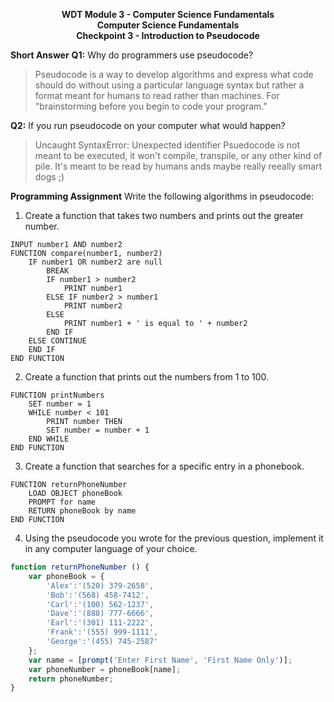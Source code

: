 <p style="text-align: center; font-weight:bold">WDT Module 3 - Computer Science Fundamentals<br>Computer Science Fundamentals<br>Checkpoint 3 - Introduction to Pseudocode</p>

**Short Answer**
**Q1:** Why do programmers use pseudocode?
> Pseudocode is a way to develop algorithms and express what code should do without using a particular language syntax but rather a format meant for humans to read rather than machines.  For "brainstorming before you begin to code your program."

**Q2:** If you run pseudocode on your computer what would happen?
> Uncaught SyntaxError: Unexpected identifier
Psuedocode is not meant to be executed, it won't compile, transpile, or any other kind of pile. It's meant to be read by humans ands maybe really reeally smart dogs ;)

**Programming Assignment**
Write the following algorithms in pseudocode:

1. Create a function that takes two numbers and prints out the greater number.
```
INPUT number1 AND number2
FUNCTION compare(number1, number2)
	IF number1 OR number2 are null
		BREAK
		IF number1 > number2
			PRINT number1
		ELSE IF number2 > number1
			PRINT number2
		ELSE
			PRINT number1 + ' is equal to ' + number2
		END IF
	ELSE CONTINUE
	END IF
END FUNCTION
```

2. Create a function that prints out the numbers from 1 to 100.
```
FUNCTION printNumbers
	SET number = 1
	WHILE number < 101
		PRINT number THEN
		SET number = number + 1
	END WHILE
END FUNCTION
```



3. Create a function that searches for a specific entry in a phonebook.
```
FUNCTION returnPhoneNumber
	LOAD OBJECT phoneBook
	PROMPT for name
	RETURN phoneBook by name
END FUNCTION
```

4. Using the pseudocode you wrote for the previous question, implement it in any computer language of your choice.
```javascript
function returnPhoneNumber () {
	var phoneBook = {
		'Alex':'(520) 379-2658',
		'Bob':'(568) 458-7412',
		'Carl':'(100) 562-1237',
		'Dave':'(888) 777-6666',
		'Earl':'(301) 111-2222',
		'Frank':'(555) 999-1111',
		'George':'(455) 745-2587'
	};
	var name = [prompt('Enter First Name', 'First Name Only')];
	var phoneNumber = phoneBook[name];
	return phoneNumber;
}
```
